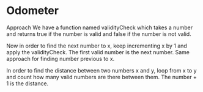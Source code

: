# Odometer

Approach
We have a function named validityCheck which takes a number and returns true if the number is valid
and false if the number is not valid.

Now in order to find the next number to x, keep incrementing x by 1 and apply the validityCheck. The
first valid number is the next number. Same approach for finding number previous to x.

In order to find the distance between two numbers x and y, loop from x to y and count how many valid 
numbers are there between them. The number + 1 is the distance.
